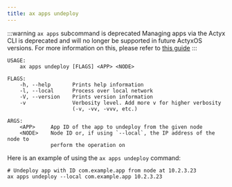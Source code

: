 ```yaml
---
title: ax apps undeploy
---
```


<!-- TODO NKI: replace with correct link -->

:::warning `ax apps` subcommand is deprecated
Managing apps via the Actyx CLI is deprecated and will no longer be supported in future ActyxOS versions.
For more information on this, please refer to [this guide](../../how-to-guides/configuring-and-packaging/actyx-swarms.mdx)
:::

```text title="Undeploy an app from an ActyxOS node"
USAGE:
    ax apps undeploy [FLAGS] <APP> <NODE>

FLAGS:
    -h, --help       Prints help information
    -l, --local      Process over local network
    -V, --version    Prints version information
    -v               Verbosity level. Add more v for higher verbosity
                     (-v, -vv, -vvv, etc.)

ARGS:
    <APP>     App ID of the app to undeploy from the given node
    <NODE>    Node ID or, if using `--local`, the IP address of the node to
              perform the operation on
```

Here is an example of using the `ax apps undeploy` command:

```text title="Example Usage"
# Undeploy app with ID com.example.app from node at 10.2.3.23
ax apps undeploy --local com.example.app 10.2.3.23
```
